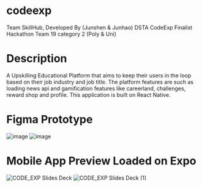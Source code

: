 # codeexp
Team SkillHub, Developed By (Junshen & Junhao)
DSTA CodeExp Finalist Hackathon Team 19 category 2 (Poly & Uni) 


# Description
A Upskilling Educational Platform that aims to keep their users in the loop based on their job industry and job title. The platform features are such as loading news api and gamification features like careerland, challenges, reward shop and profile. This application is built on React Native.

# Figma Prototype
![image](https://github.com/junshenlye/codeexp/assets/69711881/eceb121f-5704-46e0-8682-13204102f197)
![image](https://github.com/junshenlye/codeexp/assets/69711881/7da32e06-66e6-4350-a712-861c674cba3c)



# Mobile App Preview Loaded on Expo
![CODE_EXP Slides Deck](https://github.com/junshenlye/codeexp/assets/69711881/e0e790e0-3c1d-42c4-ae00-94f01b2385a7)
![CODE_EXP Slides Deck (1)](https://github.com/junshenlye/codeexp/assets/69711881/d6108483-ae76-4eb3-a053-b24a11818abb)
